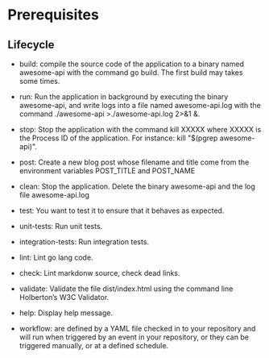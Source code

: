 # Prerequisites

## Lifecycle

- build: compile the source code of the application to a binary named awesome-api
  with the command go build. The first build may takes some times.

- run: Run the application in background by executing the binary awesome-api,
  and write logs into a file named awesome-api.log with the command
  ./awesome-api >./awesome-api.log 2>&1 &.

- stop: Stop the application with the command kill XXXXX where XXXXX
  is the Process ID of the application. For instance: kill "$(pgrep awesome-api)".

- post: Create a new blog post whose filename and title come from the
  environment variables POST_TITLE and POST_NAME

- clean: Stop the application. Delete the binary awesome-api and the log file awesome-api.log

- test: You want to test it to ensure that it behaves as expected.

- unit-tests: Run unit tests.

- integration-tests: Run integration tests.

- lint: Lint go lang code.

- check: Lint markdonw source, check dead links.

- validate: Validate the file dist/index.html using the command line Holberton’s
  W3C Validator.

- help: Display help message.

- workflow: are defined by a YAML file checked in to your repository and will
  run when triggered by an event in your repository, or they can be triggered
  manually, or at a defined schedule.
